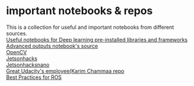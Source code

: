 # important notebooks & repos
This is a collection for useful and important notebooks from different sources.<br/>
[Useful notebooks for Deep learning pre-installed libraries and frameworks](https://github.com/tugstugi/dl-colab-notebooks)
<br/>[Advanced outputs notebook's source](https://colab.research.google.com/notebooks/snippets/advanced_outputs.ipynb#scrollTo=iU_0F2SVW4Yb)
<br/>[OpenCV](https://github.com/spmallick/learnopencv)
<br/>[Jetsonhacks](https://github.com/jetsonhacks)
<br/>[Jetsonhacksnano](https://github.com/JetsonHacksNano)
<br/>[Great Udacity's employee(Karim Chammaa repo](https://github.com/karimchamaa?tab=repositories)
<br/>[Best Practices for ROS](https://github.com/leggedrobotics/ros_best_practices)
